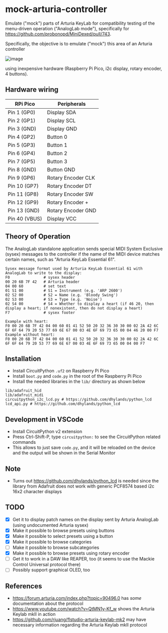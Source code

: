 # mock-arturia-controller

Emulate ("mock") parts of Arturia KeyLab for compatibility testing of the menu-driven operation ("AnalogLab mode"), specifically for https://github.com/probonopd/MiniDexed/pull/743.

Specifically, the objective is to emulate ("mock") this area of an Arturia controller

![image](https://github.com/user-attachments/assets/49d67184-bd86-43f2-b285-898e790acd32)

using inexpensive hardware (Raspberry Pi Pico, i2c display, rotary encoder, 4 buttons).

## Hardware wiring

| RPi Pico      | Peripherals |
|---------------|-------------|
| Pin 1  (GP0)  | Display SDA |
| Pin 2  (GP1)  | Display SCL |
| Pin 3  (GND)  | Display GND |
| Pin 4  (GP2)  | Button 0    |
| Pin 5  (GP3)  | Button 1    |
| Pin 6  (GP4)  | Button 2    |
| Pin 7  (GP5)  | Button 3    |
| Pin 8  (GND)  | Button GND  |
| Pin 9  (GP6)  | Rotary Encoder CLK |
| Pin 10 (GP7)  | Rotary Encoder DT  |
| Pin 11 (GP8)  | Rotary Encoder SW  |
| Pin 12 (GP9)  | Rotary Encoder +    |
| Pin 13 (GND)  | Rotary Encoder GND  |
| Pin 40 (VBUS) | Display VCC |

## Theory of Operation

The AnalogLab standalone application sends special MIDI System Exclusive (sysex) messages to the controller if the name of the MIDI device matches certain names, such as "Arturia KeyLab Essential 61".

```
Sysex message format used by Arturia KeyLab Essential 61 with AnalogLab to write to the display:
F0               # sysex header
00 20 6B 7F 42   # Arturia header
04 00 60         # set text
01 S1 00         # S1 = Instrument (e.g. 'ARP 2600')
02 S2 00         # S2 = Name (e.g. 'Bloody Swing')
02 S3 00         # S3 = Type (e.g. 'Noise')
02 S4 00         # S4 = Whether to display a heart (if 46 20, then display a heart; if nonexistent, then do not display a heart)
F7               # sysex footer

Example with heart:
F0 00 20 6B 7F 42 04 00 60 01 41 52 50 20 32 36 30 30 00 02 2A 42 6C 6F 6F 64 79 20 53 77 69 6E 67 00 03 4E 6F 69 73 65 00 04 46 20 00 F7
Example without heart:
F0 00 20 6B 7F 42 04 00 60 01 41 52 50 20 32 36 30 30 00 02 2A 42 6C 6F 6F 64 79 20 53 77 69 6E 67 00 03 4E 6F 69 73 65 00 04 00 F7
```
  
## Installation

* Install CircuitPython `.uf2` on Raspberry Pi Pico
* Install `boot.py` and `code.py` in the root of the Raspberry Pi Pico
* Install the needed libraries in the `lib/` directory as shown below

```
lib/adafruit_hid
lib/adafruit_midi
circuitpython_i2c_lcd.py # https://github.com/dhylands/python_lcd
lcd_api.py # https://github.com/dhylands/python_lcd
```

## Development in VSCode

* Install CircuitPython v2 extension
* Press Ctrl-Shift-P, type `circuitpython:` to see the CircuitPython related commands
* This allows to just save `code.py`, and it will be reloaded on the device and the output will be shown in the Serial Monitor

## Note

* Turns out https://github.com/dhylands/python_lcd is needed since the library from Adafruit does not work with generic PCF8574 based i2c 16x2 character displays

## TODO

- [x] Get it to display patch names on the display sent by Arturia AnalogLab (using undocumented Arturia sysex)
- [x] Make it possible to browse presets using buttons
- [x] Make it possible to select presets using a button
- [x] Make it possible to browse categories
- [ ] Make it possible to browse subcategories
- [x] Make it possible to browse presets using rotary encoder
- [ ] Get it to work in a DAW like REAPER, too (it seems to use the Mackie Control Universal protocol there)
- [ ] Possibly support graphical OLED, too

## References

* https://forum.arturia.com/index.php?topic=90496.0 has _some_ documentation about the protocol
* https://www.youtube.com/watch?v=QtMN1y-Kf_w shows the Arturia Keylab mkII in action
* https://github.com/rjuang/flstudio-arturia-keylab-mk2 may have necessary information regarding the Arturia Keylab mkII protocol

